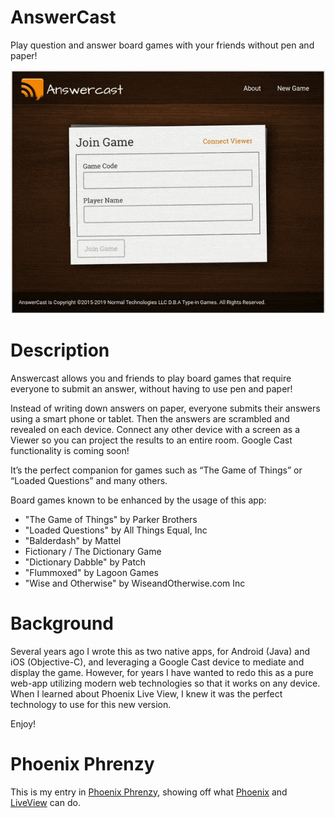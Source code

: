# AnswerCast

Play question and answer board games with your friends without pen and paper!

![Answercast preview](assets/static/images/preview.gif "Answercast preview")

# Description

Answercast allows you and friends to play board games that require everyone to submit an answer, without
having to use pen and paper!

Instead of writing down answers on paper, everyone submits their answers using a smart phone or tablet.
Then the answers are scrambled and revealed on each device.
Connect any other device with a screen as a Viewer so you can project the results to an entire room.
Google Cast functionality is coming soon!

It’s the perfect companion for games such as “The Game of Things” or “Loaded Questions” and many others.

Board games known to be enhanced by the usage of this app:

- "The Game of Things" by Parker Brothers
- "Loaded Questions" by All Things Equal, Inc
- "Balderdash" by Mattel
- Fictionary / The Dictionary Game
- "Dictionary Dabble" by Patch
- "Flummoxed" by Lagoon Games
- "Wise and Otherwise" by WiseandOtherwise.com Inc

# Background

Several years ago I wrote this as two native apps, for Android (Java) and iOS (Objective-C), and leveraging a Google Cast
device to mediate and display the game. However, for years I have wanted to redo this as a pure web-app utilizing modern
web technologies so that it works on any device. When I learned about Phoenix Live View, I knew it was the perfect
technology to use for this new version.

Enjoy!

# Phoenix Phrenzy

This is my entry in [Phoenix Phrenzy](https://phoenixphrenzy.com),
showing off what [Phoenix](https://phoenixframework.org/)
and [LiveView](https://github.com/phoenixframework/phoenix_live_view) can do.


